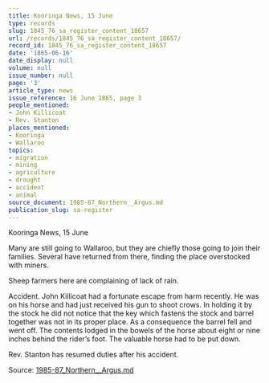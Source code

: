 ```yaml
---
title: Kooringa News, 15 June
type: records
slug: 1845_76_sa_register_content_18657
url: /records/1845_76_sa_register_content_18657/
record_id: 1845_76_sa_register_content_18657
date: '1865-06-16'
date_display: null
volume: null
issue_number: null
page: '3'
article_type: news
issue_reference: 16 June 1865, page 3
people_mentioned:
- John Killicoat
- Rev. Stanton
places_mentioned:
- Kooringa
- Wallaroo
topics:
- migration
- mining
- agriculture
- drought
- accident
- animal
source_document: 1985-87_Northern__Argus.md
publication_slug: sa-register
---
```


Kooringa News, 15 June

Many are still going to Wallaroo, but they are chiefly those going to join their families.  Several have returned from there, finding the place overstocked with miners.

Sheep farmers here are complaining of lack of rain.

Accident.  John Killicoat had a fortunate escape from harm recently.  He was on his horse and had just received his gun to shoot crows.  In holding it by the stock he did not notice that the key which fastens the stock and barrel together was not in its proper place.  As a consequence the barrel fell and went off.  The contents lodged in the bowels of the horse about eight or nine inches behind the rider’s foot.  The valuable horse had to be put down.

Rev. Stanton has resumed duties after his accident.

Source: [1985-87_Northern__Argus.md](/downloads/markdown/1985-87_Northern__Argus.md)
